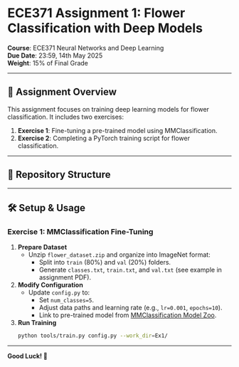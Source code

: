 # ECE371 Assignment 1: Flower Classification with Deep Models

**Course**: ECE371 Neural Networks and Deep Learning  
**Due Date**: 23:59, 14th May 2025  
**Weight**: 15% of Final Grade  

---

## 📝 Assignment Overview  
This assignment focuses on training deep learning models for flower classification. It includes two exercises:  
1. **Exercise 1**: Fine-tuning a pre-trained model using MMClassification.  
2. **Exercise 2**: Completing a PyTorch training script for flower classification.  

---

## 📂 Repository Structure  

---

## 🛠️ Setup & Usage  

### Exercise 1: MMClassification Fine-Tuning  
1. **Prepare Dataset**  
   - Unzip `flower_dataset.zip` and organize into ImageNet format:  
     - Split into `train` (80%) and `val` (20%) folders.  
     - Generate `classes.txt`, `train.txt`, and `val.txt` (see example in assignment PDF).  
2. **Modify Configuration**  
   - Update `config.py` to:  
     - Set `num_classes=5`.  
     - Adjust data paths and learning rate (e.g., `lr=0.001`, `epochs=10`).  
     - Link to pre-trained model from [MMClassification Model Zoo](https://github.com/open-mmlab/mmpretrain/tree/1.x).  
3. **Run Training**  
   ```bash
   python tools/train.py config.py --work_dir=Ex1/

   
---

**Good Luck! 🌼**
